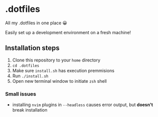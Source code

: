# .dotfiles
All my .dotfiles in one place 😀

Easily set up a development environment on a fresh machine!

## Installation steps

1. Clone this repository to your `home` directory
2. `cd .dotfiles`
3. Make sure `install.sh` has execution premmisions
4. Run `./install.sh`
5. Open new terminal window to initiate `zsh` shell

### Small issues

- installing `nvim` plugins in `--headless` causes error output, but **doesn't** break installation

